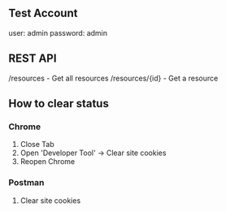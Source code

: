 ## Test Account
user: admin
password: admin

## REST API
/resources - Get all resources
/resources/{id} - Get a resource

## How to clear status
### Chrome
1. Close Tab
1. Open 'Developer Tool' -> Clear site cookies
1. Reopen Chrome

### Postman
1. Clear site cookies